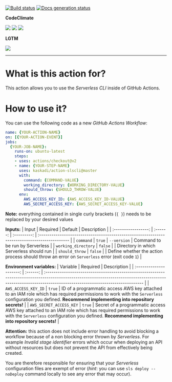 [![Build status](https://img.shields.io/github/workflow/status/kaskadi/action-slscli/build?label=build&logo=mocha)](https://github.com/kaskadi/action-slscli/actions?query=workflow%3Abuild)
[![Docs generation status](https://img.shields.io/github/workflow/status/kaskadi/action-slscli/generate-docs?label=docs&logo=read-the-docs)](https://github.com/kaskadi/action-slscli/actions?query=workflow%3Agenerate-docs)

**CodeClimate**

[![](https://img.shields.io/codeclimate/maintainability/kaskadi/action-slscli?label=maintainability&logo=Code%20Climate)](https://codeclimate.com/github/kaskadi/action-slscli)
[![](https://img.shields.io/codeclimate/tech-debt/kaskadi/action-slscli?label=technical%20debt&logo=Code%20Climate)](https://codeclimate.com/github/kaskadi/action-slscli)
[![](https://img.shields.io/codeclimate/coverage/kaskadi/action-slscli?label=test%20coverage&logo=Code%20Climate)](https://codeclimate.com/github/kaskadi/action-slscli)

**LGTM**

[![](https://img.shields.io/lgtm/grade/javascript/github/kaskadi/action-slscli?label=code%20quality&logo=lgtm)](https://lgtm.com/projects/g/kaskadi/action-slscli/?mode=list)

***

# What is this action for?

This action allows you to use the _Serverless CLI_ inside of GitHub Actions.

# How to use it?

You can use the following code as a new _GitHub Actions Workflow_:

```yaml
name: {YOUR-ACTION-NAME}
on: [{YOUR-ACTION-EVENT}]
jobs:
  {YOUR-JOB-NAME}:
    runs-on: ubuntu-latest
    steps:
    - uses: actions/checkout@v2
    - name: {YOUR-STEP-NAME}
      uses: kaskadi/action-slscli@master
      with:
        command: {COMMAND-VALUE}
        working_directory: {WORKING_DIRECTORY-VALUE}
        should_throw: {SHOULD_THROW-VALUE}
      env:
        AWS_ACCESS_KEY_ID: {AWS_ACCESS_KEY_ID-VALUE}
        AWS_SECRET_ACCESS_KEY: {AWS_SECRET_ACCESS_KEY-VALUE}
```

**Note:** everything contained in single curly brackets (`{ }`) needs to be replaced by your desired values

**Inputs:**
|        Input        | Required |   Default   | Description                                                                                   |
| :-----------------: | :------: | :---------: | :-------------------------------------------------------------------------------------------- |
|      `command`      |  `true`  | `--version` | Command to be run by Serverless                                                               |
| `working_directory` |  `false` |             | Directory in which Serverless should run                                                      |
|    `should_throw`   |  `false` |             | Define whether the action process should throw an error on `Serverless` error (exit code `1`) |

**Environment variables:**
|         Variable        | Required | Description                                                                                                                                                                                                  |
| :---------------------: | :------: | :----------------------------------------------------------------------------------------------------------------------------------------------------------------------------------------------------------- |
|   `AWS_ACCESS_KEY_ID`   |  `true`  | ID of a programmatic access AWS key attached to an IAM role which has required permissions to work with the `Serverless` configuration you defined. **Recommend implementing into repository secrets!**      |
| `AWS_SECRET_ACCESS_KEY` |  `true`  | Secret of a programmatic access AWS key attached to an IAM role which has required permissions to work with the `Serverless` configuration you defined.  **Recommend implementing into repository secrets!** |

**Attention:** this action does not include error handling to avoid blocking a workflow because of a non blocking error thrown by _Serverless_. For example _Invalid stage identifier_ errors which occur when deploying an API without resources but does not prevent the API from effectively being created.

You are therefore responsible for ensuring that your _Serverless_ configuration files are exempt of error (_hint_: you can use `sls deploy --noDeploy` command locally to see any error that may occur).